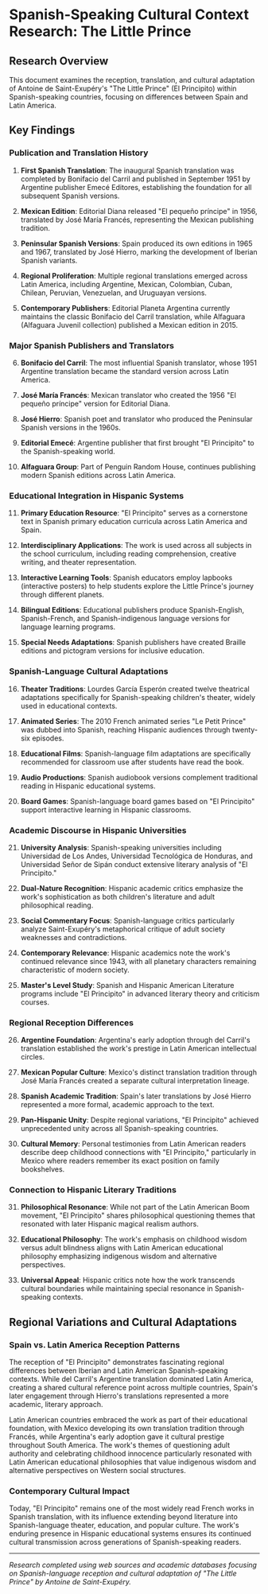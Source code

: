 # Spanish-Speaking Cultural Context Research: The Little Prince

## Research Overview
This document examines the reception, translation, and cultural adaptation of Antoine de Saint-Exupéry's "The Little Prince" (El Principito) within Spanish-speaking countries, focusing on differences between Spain and Latin America.

## Key Findings

### Publication and Translation History

1. **First Spanish Translation**: The inaugural Spanish translation was completed by Bonifacio del Carril and published in September 1951 by Argentine publisher Emecé Editores, establishing the foundation for all subsequent Spanish versions.

2. **Mexican Edition**: Editorial Diana released "El pequeño príncipe" in 1956, translated by José María Francés, representing the Mexican publishing tradition.

3. **Peninsular Spanish Versions**: Spain produced its own editions in 1965 and 1967, translated by José Hierro, marking the development of Iberian Spanish variants.

4. **Regional Proliferation**: Multiple regional translations emerged across Latin America, including Argentine, Mexican, Colombian, Cuban, Chilean, Peruvian, Venezuelan, and Uruguayan versions.

5. **Contemporary Publishers**: Editorial Planeta Argentina currently maintains the classic Bonifacio del Carril translation, while Alfaguara (Alfaguara Juvenil collection) published a Mexican edition in 2015.

### Major Spanish Publishers and Translators

6. **Bonifacio del Carril**: The most influential Spanish translator, whose 1951 Argentine translation became the standard version across Latin America.

7. **José María Francés**: Mexican translator who created the 1956 "El pequeño príncipe" version for Editorial Diana.

8. **José Hierro**: Spanish poet and translator who produced the Peninsular Spanish versions in the 1960s.

9. **Editorial Emecé**: Argentine publisher that first brought "El Principito" to the Spanish-speaking world.

10. **Alfaguara Group**: Part of Penguin Random House, continues publishing modern Spanish editions across Latin America.

### Educational Integration in Hispanic Systems

11. **Primary Education Resource**: "El Principito" serves as a cornerstone text in Spanish primary education curricula across Latin America and Spain.

12. **Interdisciplinary Applications**: The work is used across all subjects in the school curriculum, including reading comprehension, creative writing, and theater representation.

13. **Interactive Learning Tools**: Spanish educators employ lapbooks (interactive posters) to help students explore the Little Prince's journey through different planets.

14. **Bilingual Editions**: Educational publishers produce Spanish-English, Spanish-French, and Spanish-indigenous language versions for language learning programs.

15. **Special Needs Adaptations**: Spanish publishers have created Braille editions and pictogram versions for inclusive education.

### Spanish-Language Cultural Adaptations

16. **Theater Traditions**: Lourdes García Esperón created twelve theatrical adaptations specifically for Spanish-speaking children's theater, widely used in educational contexts.

17. **Animated Series**: The 2010 French animated series "Le Petit Prince" was dubbed into Spanish, reaching Hispanic audiences through twenty-six episodes.

18. **Educational Films**: Spanish-language film adaptations are specifically recommended for classroom use after students have read the book.

19. **Audio Productions**: Spanish audiobook versions complement traditional reading in Hispanic educational systems.

20. **Board Games**: Spanish-language board games based on "El Principito" support interactive learning in Hispanic classrooms.

### Academic Discourse in Hispanic Universities

21. **University Analysis**: Spanish-speaking universities including Universidad de Los Andes, Universidad Tecnológica de Honduras, and Universidad Señor de Sipán conduct extensive literary analysis of "El Principito."

22. **Dual-Nature Recognition**: Hispanic academic critics emphasize the work's sophistication as both children's literature and adult philosophical reading.

23. **Social Commentary Focus**: Spanish-language critics particularly analyze Saint-Exupéry's metaphorical critique of adult society weaknesses and contradictions.

24. **Contemporary Relevance**: Hispanic academics note the work's continued relevance since 1943, with all planetary characters remaining characteristic of modern society.

25. **Master's Level Study**: Spanish and Hispanic American Literature programs include "El Principito" in advanced literary theory and criticism courses.

### Regional Reception Differences

26. **Argentine Foundation**: Argentina's early adoption through del Carril's translation established the work's prestige in Latin American intellectual circles.

27. **Mexican Popular Culture**: Mexico's distinct translation tradition through José María Francés created a separate cultural interpretation lineage.

28. **Spanish Academic Tradition**: Spain's later translations by José Hierro represented a more formal, academic approach to the text.

29. **Pan-Hispanic Unity**: Despite regional variations, "El Principito" achieved unprecedented unity across all Spanish-speaking countries.

30. **Cultural Memory**: Personal testimonies from Latin American readers describe deep childhood connections with "El Principito," particularly in Mexico where readers remember its exact position on family bookshelves.

### Connection to Hispanic Literary Traditions

31. **Philosophical Resonance**: While not part of the Latin American Boom movement, "El Principito" shares philosophical questioning themes that resonated with later Hispanic magical realism authors.

32. **Educational Philosophy**: The work's emphasis on childhood wisdom versus adult blindness aligns with Latin American educational philosophy emphasizing indigenous wisdom and alternative perspectives.

33. **Universal Appeal**: Hispanic critics note how the work transcends cultural boundaries while maintaining special resonance in Spanish-speaking contexts.

## Regional Variations and Cultural Adaptations

### Spain vs. Latin America Reception Patterns

The reception of "El Principito" demonstrates fascinating regional differences between Iberian and Latin American Spanish-speaking contexts. While del Carril's Argentine translation dominated Latin America, creating a shared cultural reference point across multiple countries, Spain's later engagement through Hierro's translations represented a more academic, literary approach.

Latin American countries embraced the work as part of their educational foundation, with Mexico developing its own translation tradition through Francés, while Argentina's early adoption gave it cultural prestige throughout South America. The work's themes of questioning adult authority and celebrating childhood innocence particularly resonated with Latin American educational philosophies that value indigenous wisdom and alternative perspectives on Western social structures.

### Contemporary Cultural Impact

Today, "El Principito" remains one of the most widely read French works in Spanish translation, with its influence extending beyond literature into Spanish-language theater, education, and popular culture. The work's enduring presence in Hispanic educational systems ensures its continued cultural transmission across generations of Spanish-speaking readers.

---

*Research completed using web sources and academic databases focusing on Spanish-language reception and cultural adaptation of "The Little Prince" by Antoine de Saint-Exupéry.*